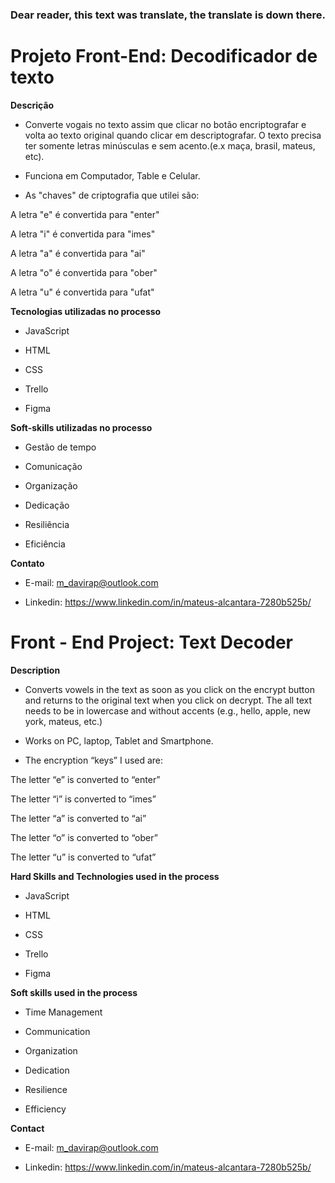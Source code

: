 ### Dear reader, this text was translate, the translate is down there.


# Projeto Front-End: Decodificador de texto


**Descrição**


* Converte vogais no texto assim que clicar no botão encriptografar e volta ao texto original quando clicar em descriptografar. O texto precisa ter somente letras minúsculas e sem acento.(e.x maça, brasil, mateus, etc).

* Funciona em Computador, Table e Celular.


* As "chaves" de criptografia que utilei são:

A letra "e" é convertida para "enter"

A letra "i" é convertida para "imes"

A letra "a" é convertida para "ai"

A letra "o" é convertida para "ober"

A letra "u" é convertida para "ufat"



**Tecnologias utilizadas no processo**


- JavaScript
* HTML
- CSS
* Trello
- Figma



**Soft-skills utilizadas no processo**


- Gestão de tempo
* Comunicação
- Organização
* Dedicação
- Resiliência
* Eficiência


**Contato**


* E-mail: m_davirap@outlook.com

* Linkedin: https://www.linkedin.com/in/mateus-alcantara-7280b525b/



# Front - End Project: Text Decoder

**Description**

* Converts vowels in the text as soon as you click on the encrypt button and returns to the original text when you click on decrypt. The all text needs to be in lowercase and without accents (e.g., hello, apple, new york, mateus, etc.)


* Works on PC, laptop, Tablet and Smartphone.


* The encryption “keys” I used are:

The letter “e” is converted to “enter” 

The letter “i” is converted to “imes” 

The letter “a” is converted to “ai” 

The letter “o” is converted to “ober” 

The letter “u” is converted to “ufat”


**Hard Skills and Technologies used in the process**


- JavaScript
* HTML
- CSS
* Trello
- Figma


**Soft skills used in the process**


- Time Management 
* Communication 
- Organization 
* Dedication 
- Resilience 
* Efficiency


**Contact**


* E-mail: m_davirap@outlook.com


* Linkedin: https://www.linkedin.com/in/mateus-alcantara-7280b525b/

